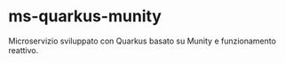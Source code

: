 # ms-quarkus-munity

Microservizio sviluppato con Quarkus basato su Munity e funzionamento reattivo.

